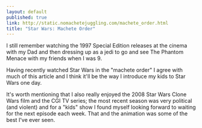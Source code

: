 ```yaml
---
layout: default
published: true
link: http://static.nomachetejuggling.com/machete_order.html
title: "Star Wars: Machete Order"
---
```


I still remember watching the 1997 Special Edition releases at the cinema with my Dad and then dressing up as a jedi to go and see The Phantom Menace with my friends when I was 9.

Having recently watched Star Wars in the "machete order" I agree with much of this article and I think it'll be the way I introduce my kids to Star Wars one day.

It's worth mentioning that I also really enjoyed the 2008 Star Wars Clone Wars film and the CGI TV series; the most recent season was very political (and violent) and for a "kids" show I found myself looking forward to waiting for the next episode each week. That and the animation was some of the best I've ever seen.